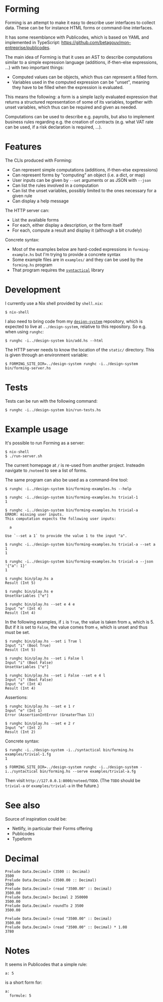 # Forming

Forming is an attempt to make it easy to describe user interfaces to collect
data. These can be for instance HTML forms or command-line interfaces.

It has some resemblance with Publicodes, which is based on YAML and implemented
in TypeScript: https://github.com/betagouv/mon-entreprise/publicodes.

The main idea of Forming is that it uses an AST to describe computations
similar to a simple expression language (additions, if-then-else expressions,
...) with two important things:

- Computed values can be objects, which thus can represent a filled form.
- Variables used in the computed expression can be "unset", meaning they have
  to be filled when the expression is evaluated.

This means the following: a form is a simple lazily evaluated expression that
returns a structured representation of some of its variables, together with
unset variables, which thus can be required and given as needed.

Computations can be used to describe e.g. payrolls, but also to implement
business rules regarding e.g. the creation of contracts (e.g. what VAT rate can
be used, if a risk declaration is required, ...).


# Features

The CLIs produced with Forming:

- Can represent simple computations (additions, if-then-else expressions)
- Can represent forms by "computing" an object (i.e. a dict, or map)
- User inputs can be given by `--set` arguments or as JSON with `--json`
- Can list the rules involved in a computation
- Can list the unset variables, possibly limited to the ones necessary for a
  given rule
- Can display a help message

The HTTP server can:

- List the available forms
- For each, either display a description, or the form itself
- For each, compute a result and display it (although a bit crudely)

Concrete syntax:

- Most of the examples below are hard-coded expressions in `forming-example.hs`
  but I'm trying to provide a concrete syntax
- Some example files are in `examples/` and they can be used by the
  `forming.hs` program
- That program requires the
  [`syntactical`](https://github.com/noteed/syntactical) library


# Development

I currently use a Nix shell provided by `shell.nix`:

```
$ nix-shell
```

I also need to bring code from my
[`design-system`](https://github.com/hypered/design-system) repository, which
is expected to live at `../design-system`, relative to this repository. So e.g.
when using `runghc`:

```
$ runghc -i../design-system bin/add.hs --html
```

The HTTP server needs to know the location of the `static/` directory. This is
given through an environment variable:

```
$ FORMING_SITE_DIR=../design-system runghc -i../design-system bin/forming-server.hs
```


# Tests

Tests can be run with the following command:

```
$ runghc -i../design-system bin/run-tests.hs
```


# Example usage

It's possible to run Forming as a server:

```
$ nix-shell
$ ./run-server.sh
```

The current homepage at `/` is re-used from another project. Insteadm navigate
to `/noteed` to see a list of forms.

The same program can also be used as a command-line tool:

```
$ runghc -i../design-system bin/forming-examples.hs --help
```

```
$ runghc -i../design-system bin/forming-examples.hs trivial-1
1

$ runghc -i../design-system bin/forming-examples.hs trivial-a
ERROR: missing user inputs.
This computation expects the following user inputs:

  a

Use `--set a 1` to provide the value 1 to the input "a".

$ runghc -i../design-system bin/forming-examples.hs trivial-a --set a 1
1

$ runghc -i../design-system bin/forming-examples.hs trivial-a --json '{"a": 1}'
1
```

```
$ runghc bin/play.hs a
Result (Int 5)

$ runghc bin/play.hs e
UnsetVariables ["e"]

$ runghc bin/play.hs --set e 4 e
Input "e" (Int 4)
Result (Int 4)
```

In the following examples, if `i` is `True`, the value is taken from `a`, which
is 5. But if it is set to `False`, the value comes from `e`, which is unset and
thus must be set.

```
$ runghc bin/play.hs --set i True l
Input "i" (Bool True)
Result (Int 5)

$ runghc bin/play.hs --set i False l
Input "i" (Bool False)
UnsetVariables ["e"]

$ runghc bin/play.hs --set i False --set e 4 l
Input "i" (Bool False)
Input "e" (Int 4)
Result (Int 4)
```

Assertions:

```
$ runghc bin/play.hs --set e 1 r
Input "e" (Int 1)
Error (AssertionIntError (GreaterThan 1))

$ runghc bin/play.hs --set e 2 r
Input "e" (Int 2)
Result (Int 2)
```

Concrete syntax:

```
$ runghc -i../design-system -i../syntactical bin/forming.hs examples/trivial-1.fg
1
```

```
$ FORMING_SITE_DIR=../design-system runghc -i../design-system -i../syntactical bin/forming.hs --serve examples/trivial-a.fg
```

Then visit `http://127.0.0.1:8000/noteed/TODO`. (The `TODO` should be
`trivial-a` or `examples/trivial-a` in the future.)


# See also

Source of inspiration could be:

- Netlify, in particular their Forms offering
- Publicodes
- Typeform


# Decimal

```
Prelude Data.Decimal> (3500 :: Decimal)
3500
Prelude Data.Decimal> (3500.00 :: Decimal)
3500
Prelude Data.Decimal> (read "3500.00" :: Decimal)
3500.00
Prelude Data.Decimal> Decimal 2 350000
3500.00
Prelude Data.Decimal> roundTo 2 3500
3500.00
```

```
Prelude Data.Decimal> (read "3500.00" :: Decimal)
3500.00
Prelude Data.Decimal> (read "3500.00" :: Decimal) * 1.08
3780
```


# Notes

It seems in Publicodes that a simple rule:

```
a: 5
```

is a short form for:

```
a:
  formule: 5
```
